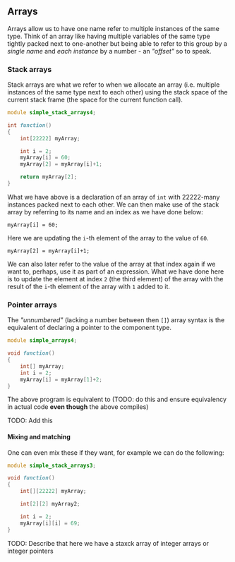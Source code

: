 ## Arrays

Arrays allow us to have one name refer to multiple instances of the same type. Think of an array like having multiple variables
of the same type tightly packed next to one-another but being able to refer to this group by a _single name_ and _each instance_ by a number - an _"offset"_ so to speak.

### Stack arrays

Stack arrays are what we refer to when we allocate an array (i.e. multiple instances of the same type next to each other) using the stack space of the current stack frame (the space for the current function call).

```{.d numberLines=1 hl_lines="5"}
module simple_stack_arrays4;

int function()
{
    int[22222] myArray;

    int i = 2;
    myArray[i] = 60;
    myArray[2] = myArray[i]+1;

    return myArray[2];
}
```

What we have above is a declaration of an array of `int` with 22222-many instances packed next to each other. We can then make use of the stack array by referring to its name and an index as we have done below:

```{.d}
myArray[i] = 60;
```

Here we are updating the `i`-th element of the array to the value of `60`.

```{.d}
myArray[2] = myArray[i]+1;
```

We can also later refer to the value of the array at that index again if we want to, perhaps, use it as part of an expression. What we have done here is to update the element at index `2` (the third element) of the array with the result of the `i`-th element of the array with `1` added to it.

### Pointer arrays

The _"unnumbered"_ (lacking a number between then `[]`) array syntax is the equivalent of declaring a pointer to the component type.

```{.d numberLines=1}
module simple_arrays4;

void function()
{
    int[] myArray;
    int i = 2;
    myArray[i] = myArray[1]+2;
}
```

The above program is equivalent to (TODO: do this and ensure equivalency in actual code **even though** the above compiles)

TODO: Add this

#### Mixing and matching

One can even mix these if they want, for example we can do the following:

```{.d numberLines=1}
module simple_stack_arrays3;

void function()
{
    int[][22222] myArray;

    int[2][2] myArray2;

    int i = 2;
    myArray[i][i] = 69;
}
```

TODO: Describe that here we have a staxck array of integer arrays or integer pointers